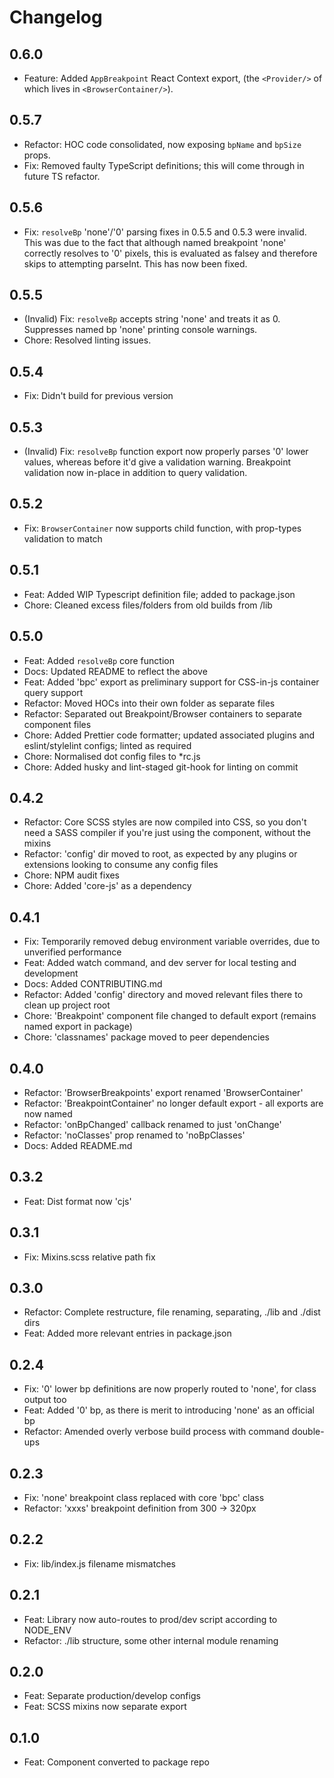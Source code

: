 # Changelog

## 0.6.0

- Feature: Added `AppBreakpoint` React Context export, (the `<Provider/>` of which lives in `<BrowserContainer/>`).

## 0.5.7

- Refactor: HOC code consolidated, now exposing `bpName` and `bpSize` props.
- Fix: Removed faulty TypeScript definitions; this will come through in future TS refactor.

## 0.5.6

- Fix: `resolveBp` 'none'/'0' parsing fixes in 0.5.5 and 0.5.3 were invalid. This was due to the fact that although named breakpoint 'none' correctly resolves to '0' pixels, this is evaluated as falsey and therefore skips to attempting parseInt. This has now been fixed.

## 0.5.5

- (Invalid) Fix: `resolveBp` accepts string 'none' and treats it as 0. Suppresses named bp 'none' printing console warnings.
- Chore: Resolved linting issues.

## 0.5.4

- Fix: Didn't build for previous version

## 0.5.3

- (Invalid) Fix: `resolveBp` function export now properly parses '0' lower values, whereas before it'd give a validation warning. Breakpoint validation now in-place in addition to query validation.

## 0.5.2

- Fix: `BrowserContainer` now supports child function, with prop-types validation to match

## 0.5.1

- Feat: Added WIP Typescript definition file; added to package.json
- Chore: Cleaned excess files/folders from old builds from /lib

## 0.5.0

- Feat: Added `resolveBp` core function
- Docs: Updated README to reflect the above
- Feat: Added 'bpc' export as preliminary support for CSS-in-js container query support
- Refactor: Moved HOCs into their own folder as separate files
- Refactor: Separated out Breakpoint/Browser containers to separate component files
- Chore: Added Prettier code formatter; updated associated plugins and eslint/stylelint configs; linted as required
- Chore: Normalised dot config files to \*rc.js
- Chore: Added husky and lint-staged git-hook for linting on commit

## 0.4.2

- Refactor: Core SCSS styles are now compiled into CSS, so you don't need a SASS compiler if you're just using the component, without the mixins
- Refactor: 'config' dir moved to root, as expected by any plugins or extensions looking to consume any config files
- Chore: NPM audit fixes
- Chore: Added 'core-js' as a dependency

## 0.4.1

- Fix: Temporarily removed debug environment variable overrides, due to unverified performance
- Feat: Added watch command, and dev server for local testing and development
- Docs: Added CONTRIBUTING.md
- Refactor: Added 'config' directory and moved relevant files there to clean up project root
- Chore: 'Breakpoint' component file changed to default export (remains named export in package)
- Chore: 'classnames' package moved to peer dependencies

## 0.4.0

- Refactor: 'BrowserBreakpoints' export renamed 'BrowserContainer'
- Refactor: 'BreakpointContainer' no longer default export - all exports are now named
- Refactor: 'onBpChanged' callback renamed to just 'onChange'
- Refactor: 'noClasses' prop renamed to 'noBpClasses'
- Docs: Added README.md

## 0.3.2

- Feat: Dist format now 'cjs'

## 0.3.1

- Fix: Mixins.scss relative path fix

## 0.3.0

- Refactor: Complete restructure, file renaming, separating, ./lib and ./dist dirs
- Feat: Added more relevant entries in package.json

## 0.2.4

- Fix: '0' lower bp definitions are now properly routed to 'none', for <Bpc/> class output too
- Feat: Added '0' bp, as there is merit to introducing 'none' as an official bp
- Refactor: Amended overly verbose build process with command double-ups

## 0.2.3

- Fix: 'none' breakpoint class replaced with core 'bpc' class
- Refactor: 'xxxs' breakpoint definition from 300 -> 320px

## 0.2.2

- Fix: lib/index.js filename mismatches

## 0.2.1

- Feat: Library now auto-routes to prod/dev script according to NODE_ENV
- Refactor: ./lib structure, some other internal module renaming

## 0.2.0

- Feat: Separate production/develop configs
- Feat: SCSS mixins now separate export

## 0.1.0

- Feat: Component converted to package repo
